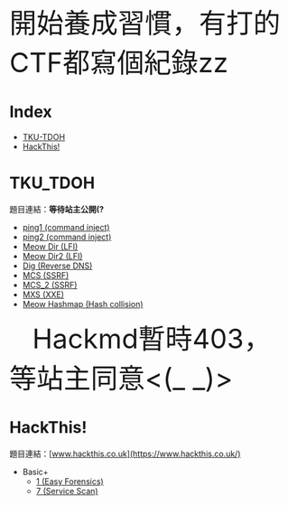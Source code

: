 
<font size=30>
    開始養成習慣，有打的CTF都寫個紀錄zz  
</font>
<br>

# Index
* [TKU-TDOH](#TKU_TDOH)
* [HackThis!](#HackThis!)

# TKU_TDOH
題目連結：**等待站主公開(?**

* [ping1 (command inject)](https://hackmd.io/s/HJM1g6iib#ping1)
* [ping2 (command inject)](https://hackmd.io/s/HJM1g6iib#ping2)
* [Meow Dir (LFI)](https://hackmd.io/s/HJM1g6iib#meow-dir)
* [Meow Dir2 (LFI)](https://hackmd.io/s/HJM1g6iib#meow-dir2)
* [Dig (Reverse DNS)](https://hackmd.io/s/HJM1g6iib#dig)
* [MCS (SSRF)](https://hackmd.io/s/HJM1g6iib#mcs)
* [MCS_2 (SSRF)](https://hackmd.io/s/HJM1g6iib#mcs-2)
* [MXS (XXE)](https://hackmd.io/s/HJM1g6iib#mxs)
* [Meow Hashmap (Hash collision)](https://hackmd.io/s/HJM1g6iib#meow-hashmap)
<font size=60>
    Hackmd暫時403，等站主同意<(_ _)>
</font>

# HackThis!
題目連結：[www.hackthis.co.uk](https://www.hackthis.co.uk/)
* Basic+
    * [1 (Easy Forensics)](https://hackmd.io/s/Bki6vjakf#basic-level1) 
    * [7 (Service Scan)](https://hackmd.io/s/Bki6vjakf#basic-level7) 
